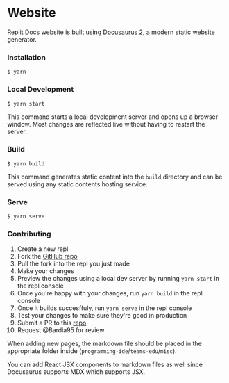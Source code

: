 # Website

Replit Docs website is built using [Docusaurus 2](https://docusaurus.io/), a modern static website generator.

### Installation

```
$ yarn
```

### Local Development

```
$ yarn start
```

This command starts a local development server and opens up a browser window. Most changes are reflected live without having to restart the server.

### Build

```
$ yarn build
```

This command generates static content into the `build` directory and can be served using any static contents hosting service.

### Serve

```
$ yarn serve
```


### Contributing

1. Create a new repl
2. Fork the [GitHub repo](https://github.com/replit/replit-docs-2)
3. Pull the fork into the repl you just made
4. Make your changes
5. Preview the changes using a local dev server by running `yarn start`  in the repl console
6. Once you're happy with your changes, run `yarn build` in the repl console
7. Once it builds succesffuly, run `yarn serve` in the repl console
8. Test your changes to make sure they're good in production
9.  Submit a PR to this [repo](https://github.com/replit/replit-docs-2)
10. Request @Bardia95 for review

When adding new pages, the markdown file should be placed in the appropriate folder inside  (`programming-ide`/`teams-edu`/`misc`).

You can add React JSX components to markdown files as well since Docusaurus supports MDX which supports JSX.